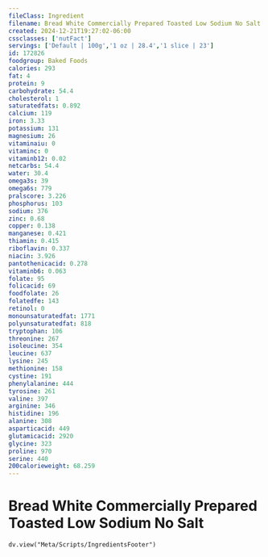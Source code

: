 ```yaml
---
fileClass: Ingredient
filename: Bread White Commercially Prepared Toasted Low Sodium No Salt
created: 2024-12-21T19:27:02-06:00
cssclasses: ['nutFact']
servings: ['Default | 100g','1 oz | 28.4','1 slice | 23']
id: 172826
foodgroup: Baked Foods
calories: 293
fat: 4
protein: 9
carbohydrate: 54.4
cholesterol: 1
saturatedfats: 0.892
calcium: 119
iron: 3.33
potassium: 131
magnesium: 26
vitaminaiu: 0
vitaminc: 0
vitaminb12: 0.02
netcarbs: 54.4
water: 30.4
omega3s: 39
omega6s: 779
pralscore: 3.226
phosphorus: 103
sodium: 376
zinc: 0.68
copper: 0.138
manganese: 0.421
thiamin: 0.415
riboflavin: 0.337
niacin: 3.926
pantothenicacid: 0.278
vitaminb6: 0.063
folate: 95
folicacid: 69
foodfolate: 26
folatedfe: 143
retinol: 0
monounsaturatedfat: 1771
polyunsaturatedfat: 818
tryptophan: 106
threonine: 267
isoleucine: 354
leucine: 637
lysine: 245
methionine: 158
cystine: 191
phenylalanine: 444
tyrosine: 261
valine: 397
arginine: 346
histidine: 196
alanine: 308
asparticacid: 449
glutamicacid: 2920
glycine: 323
proline: 970
serine: 440
200calorieweight: 68.259
---
```


# Bread White Commercially Prepared Toasted Low Sodium No Salt

```dataviewjs
dv.view("Meta/Scripts/IngredientsFooter")
```